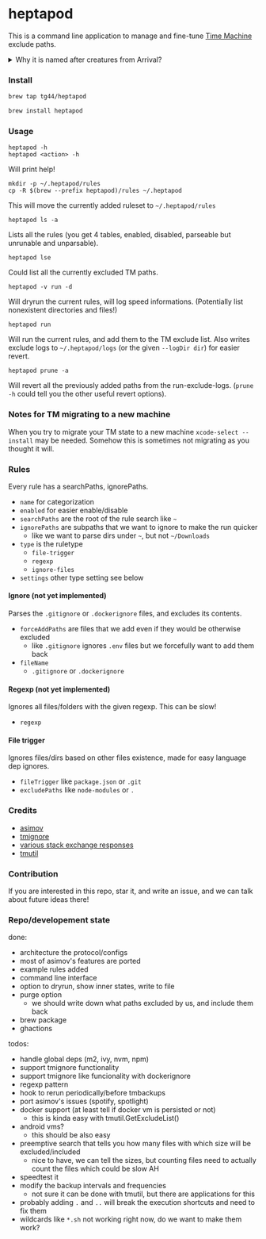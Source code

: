 # heptapod

This is a command line application to manage and fine-tune
[Time Machine](https://support.apple.com/en-us/HT201250) exclude paths.

<details>
  <summary>Why it is named after creatures from Arrival?</summary>
Heptapods are extraterrestrial species from the movie Arrival.
They are special because they have non-linear time perspective.
Their written language (Heptapod B) is basically describes 
the future and the past in the same time. Hence the name of the tool.
</details>

### Install

```sh
brew tap tg44/heptapod
```
```sh
brew install heptapod
```

### Usage

```
heptapod -h
heptapod <action> -h
```
Will print help!

```
mkdir -p ~/.heptapod/rules
cp -R $(brew --prefix heptapod)/rules ~/.heptapod
```
This will move the currently added ruleset to `~/.heptapod/rules`

```
heptapod ls -a
```
Lists all the rules (you get 4 tables, enabled, disabled, parseable but unrunable and unparsable).

```
heptapod lse
```
Could list all the currently excluded TM paths.

```
heptapod -v run -d
```
Will dryrun the current rules, will log speed informations. (Potentially list nonexistent directories and files!)

```
heptapod run
```
Will run the current rules, and add them to the TM exclude list. Also writes exclude logs to `~/.heptapod/logs` (or the given `--logDir dir`) for easier revert.

```
heptapod prune -a
```
Will revert all the previously added paths from the run-exclude-logs. (`prune -h` could tell you the other useful revert options).




### Notes for TM migrating to a new machine
When you try to migrate your TM state to a new machine
`xcode-select --install` may be needed. Somehow this is 
sometimes not migrating as you thought it will.

### Rules
Every rule has a searchPaths, ignorePaths.
 - `name` for categorization
 - `enabled` for easier enable/disable
 - `searchPaths` are the root of the rule search like `~`
 - `ignorePaths` are subpaths that we want to ignore to make the run quicker
   - like we want to parse dirs under `~`, but not `~/Downloads`
 - `type` is the ruletype
   - `file-trigger`
   - `regexp`
   - `ignore-files`
 - `settings` other type setting see below

#### Ignore (not yet implemented)
Parses the `.gitignore` or `.dockerignore` files, and excludes its contents.
 - `forceAddPaths` are files that we add even if they would be otherwise excluded
   - like `.gitignore` ignores `.env` files but we forcefully want to add them back 
 - `fileName`
   - `.gitignore` or `.dockerignore`

#### Regexp (not yet implemented)
Ignores all files/folders with the given regexp. This can be slow!
 - `regexp`

#### File trigger
Ignores files/dirs based on other files existence, made for easy language dep ignores.
 - `fileTrigger` like `package.json` or `.git`
 - `excludePaths` like `node-modules` or `.`

### Credits
 - [asimov](https://github.com/stevegrunwell/asimov)
 - [tmignore](https://github.com/samuelmeuli/tmignore)
 - [various stack exchange responses](https://superuser.com/questions/1161038/exclude-folders-by-regex-from-time-machine-backup)
 - [tmutil](https://ss64.com/osx/tmutil.html)

### Contribution
If you are interested in this repo, star it, and write an issue, and we can talk about future ideas there!


### Repo/developement state
done:
- architecture the protocol/configs
- most of asimov's features are ported
- example rules added
- command line interface
- option to dryrun, show inner states, write to file
- purge option
   - we should write down what paths excluded by us, and include them back
- brew package
- ghactions

todos:
- handle global deps (m2, ivy, nvm, npm)
- support tmignore functionality
- support tmignore like funcionality with dockerignore
- regexp pattern
- hook to rerun periodically/before tmbackups
- port asimov's issues (spotify, spotlight)
- docker support (at least tell if docker vm is persisted or not)
   - this is kinda easy with tmutil.GetExcludeList()
- android vms?
   - this should be also easy
- preemptive search that tells you how many files with which size will be excluded/included
   - nice to have, we can tell the sizes, but counting files need to actually count the files which could be slow AH
- speedtest it
- modify the backup intervals and frequencies
   - not sure it can be done with tmutil, but there are applications for this
- probably adding `.` and `..` will break the execution shortcuts and need to fix them
- wildcards like `*.sh` not working right now, do we want to make them work?
